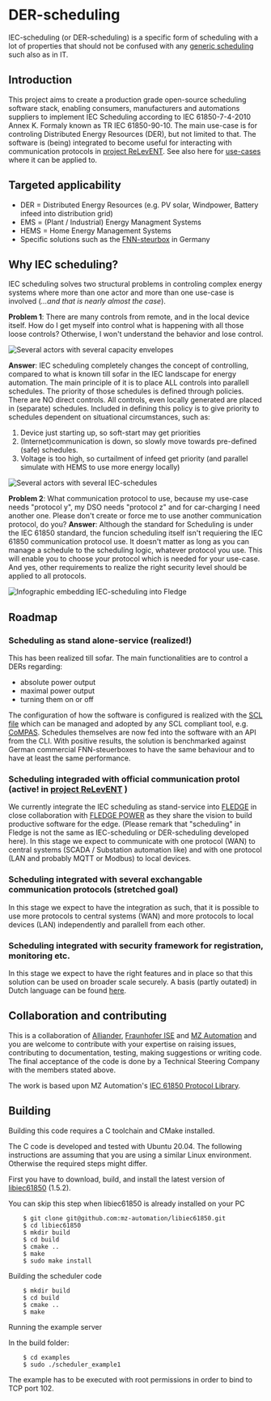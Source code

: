 # DER-scheduling
IEC-scheduling (or DER-scheduling) is a specific form of scheduling with a lot of properties that should not be confused with any [generic scheduling](https://en.wikipedia.org/wiki/Schedule) such also as in IT. 

## Introduction
This project aims to create a production grade open-source scheduling software stack, enabling consumers, manufacturers and automations suppliers to implement IEC Scheduling according to IEC 61850-7-4-2010 Annex K. Formaly known as TR IEC 61850-90-10. The main use-case is for controling Distributed Energy Resources (DER), but not limited to that. The software is (being) integrated to become useful for interacting with communication protocols in [project ReLevENT](https://github.com/alliander-opensource/ReLevENT). See also here for [use-cases](https://github.com/alliander-opensource/ReLevENT/blob/main/usecases/use-cases-edge-view.md) where it can be applied to.

## Targeted applicability
- DER = Distributed Energy Resources (e.g. PV solar, Windpower, Battery infeed into distribution grid)
- EMS = (Plant / Industrial) Energy Managment Systems
- HEMS = Home Energy Management Systems
- Specific solutions such as the [FNN-steurbox](https://www.vde.com/de/fnn/arbeitsgebiete/digitalisierung-metering/lastenhefte/steuerbox) in Germany

## Why IEC scheduling?
IEC scheduling solves two structural problems in controling complex energy systems where more than one actor and more than one use-case is involved (*...and that is nearly almost the case*).

**Problem 1**: There are many controls from remote, and in the local device itself. How do I get myself into control what is happening with all those loose controls? Otherwise, I won't understand the behavior and lose control.

![Several actors with several capacity envelopes](./images/readme_totalenvelopes.png)


**Answer**: IEC scheduling completely changes the concept of controlling, compared to what is known till sofar in the IEC landscape for energy automation. The main principle of it is to place ALL controls into parallell schedules. The priority of those schedules is defined through policies. There are NO direct controls. All controls, even locally generated are placed in (separate) schedules. Included in defining this policy is to give priority to schedules dependent on situational circumstances, such as:
1. Device just starting up, so soft-start may get priorities
2. (Internet)communication is down, so slowly move towards pre-defined (safe) schedules.
3. Voltage is too high, so curtailment of infeed get priority (and parallel simulate with HEMS to use more energy locally)

![Several actors with several IEC-schedules](./images/readme_totalschedules.png)

**Problem 2**:  What communication protocol to use, because my use-case needs "protocol y", my DSO needs "protocol z" and for car-charging I need another one. Please don't create or force me to use another communication protocol, do you?
**Answer**: Although the standard for Scheduling is under the IEC 61850 standard, the funcion scheduling itself isn't requiering the IEC 61850 communication protocol use.  It doesn't matter as long as you can manage a schedule to the scheduling logic, whatever protocol you use. This will enable you to choose your protocol which is needed for your use-case. And yes, other requirements to realize the right security level should be applied to all protocols.

![Infographic embedding IEC-scheduling into Fledge](./images/readme_infographic_embedding.png)

## Roadmap
### Scheduling as stand alone-service (realized!)
This has been realized till sofar. The main functionalities are to control a DERs regarding:
- absolute power output
- maximal power output
- turning them on or off

The configuration of how the software is configured is realized with the [SCL file](https://github.com/alliander-opensource/der-scheduling/blob/main/models/der_scheduler.cid) which can be managed and adopted by any SCL compliant tool, e.g. [CoMPAS](https://github.com/com-pas). Schedules themselves are now fed into the software with an API from the CLI.
With positive results, the solution is benchmarked against German commercial FNN-steuerboxes to have the same behaviour and to have at least the same performance.

### Scheduling integraded with official communication protol (active! in [project ReLevENT](https://github.com/alliander-opensource/ReLevENT) )
We currently integrate the IEC scheduling as stand-service into [FLEDGE](https://www.lfedge.org/projects/fledge/) in close collaboration with [FLEDGE POWER](https://lfenergy.org/projects/fledgepower/) as they share the vision to build productive software for the edge. (Please remark that "scheduling" in Fledge is not the same as IEC-scheduling or DER-scheduling developed here). In this stage we expect to communicate with one protocol (WAN) to central systems (SCADA / Substation automation like) and with one protocol (LAN and probably MQTT or Modbus) to local devices.

### Scheduling integrated with several exchangable communication protocols (stretched goal)
In this stage we expect to have the integration as such, that it is possible to use more protocols to central systems (WAN) and more protocols to local devices (LAN) independently and parallell from each other.

### Scheduling integrated with security framework for registration, monitoring etc.
In this stage we expect to have the right features and in place so that this solution can be used on broader scale securely. A basis (partly outated) in Dutch language can be found [here](https://alliander.gitbook.io/interfacespecificatie-elektriciteit-productie-eenh/bijlage_3_gemaakte_keuzes_en_toelichting). 

## Collaboration and contributing
This is a collaboration of [Alliander](alliander.com), [Fraunhofer ISE](https://www.ise.fraunhofer.de/) and [MZ Automation](https://www.mz-automation.de) and you are welcome to contribute with your expertise on raising issues, contributing to documentation, testing, making suggestions or writing code. The final acceptance of the code is done by a Technical Steering Company with the members stated above.

The work is based upon MZ Automation's [IEC 61850 Protocol Library](https://www.mz-automation.de/communication-protocols/iec-61850-protocol-library/).

## Building

Building this code requires a C toolchain and CMake installed.

The C code is developed and tested with Ubuntu 20.04. The following instructions are assuming that you are using a similar Linux environment. Otherwise the required steps might differ.

First you have to download, build, and install the latest version of [libiec61850](https://github.com/mz-automation/libiec61850) (1.5.2).

You can skip this step when libiec61850 is already installed on your PC

        $ git clone git@github.com:mz-automation/libiec61850.git
        $ cd libiec61850
        $ mkdir build
        $ cd build
        $ cmake ..
        $ make
        $ sudo make install

Building the scheduler code

        $ mkdir build
        $ cd build
        $ cmake ..
        $ make

Running the example server

In the build folder:

        $ cd examples
        $ sudo ./scheduler_example1

The example has to be executed with root permissions in order to bind to TCP port 102.
